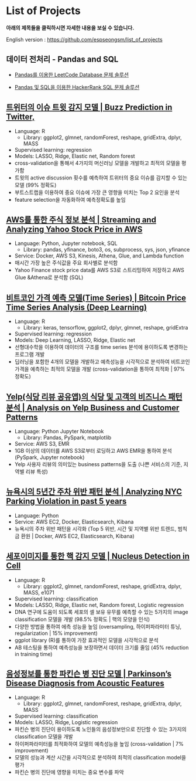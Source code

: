 # List of Projects

**아래의 제목들을 클릭하시면 자세한 내용을 보실 수 있습니다.** 

English version : https://github.com/espseongsm/list_of_projects

## 데이터 전처리 - Pandas and SQL

- [Pandas를 이용한 LeetCode Database 문제 솔루션](https://github.com/espseongsm/LeetCodeDatabaseQuestions/blob/master/SolutionsForLeetCodeDatabaseSolutions.ipynb)

- [Pandas 및 SQL을 이용한 HackerRank SQL 문제 솔루션](https://github.com/espseongsm/HackerRankSQLSolutions/blob/main/SolutionsForHackerRankSQL.ipynb)
## [트위터의 이슈 트윗 감지 모델 | Buzz Prediction in Twitter, ](https://github.com/espseongsm/Buzz_prediction_on_twitter)

- Language: R
  - Library: ggplot2, glmnet, randomForest, reshape, gridExtra, dplyr, MASS
- Supervised learning: regression
- Models: LASSO, Ridge, Elastic net, Random forest
- cross-validation을 통해서 4가지의 머신러닝 모델을 개발하고 최적의 모델을 평가함
- 트윗의 active discussion 횟수를 예측하여 트위터의 중요 이슈를 감지할 수 있는 모델 (99% 정확도)
- 부트스트랩을 이용하여 중요 이슈에 가장 큰 영향을 미치는 Top 2 요인을 분석
- feature selection을 자동화하여 예측정확도를 높임

## [AWS를 통한 주식 정보 분석 | Streaming and Analyzing Yahoo Stock Price in AWS](https://github.com/espseongsm/streaming_stock_prices_and_analyzing_in_AWS)

- Language: Python, Jupyter notebook, SQL
  - Library: pandas, yfinance, boto3, os, subprocess, sys, json, yfinance
- Service: Docker, AWS S3, Kinesis, Athena, Glue, and Lambda function
- 매시간 가장 높은 주식값을 주요 회사별로 분석함
- Yahoo Finance stock price data를 AWS S3로 스트리밍하여 저장하고 AWS Glue &Athena로 분석함 (SQL)

## [비트코인 가격 예측 모델(Time Series) | Bitcoin Price Time Series Analysis (Deep Learning)](https://github.com/espseongsm/Bitcoin_Time_Series_Deep_Learning)

- Language: R
  - Library: keras, tensorflow, ggplot2, dplyr, glmnet, reshape, gridExtra
- Supervised learning: regression
- Models: Deep Learning, LASSO, Ridge, Elastic net
- 선형대수학을 이용하여 데이터의 구조를 time series 분석에 용이하도록 변경하는 프로그램 개발
- 딥러닝을 포함한 4개의 모델을 개발하고 예측성능을 시각적으로 분석하여 비트코인 가격을 예측하는 최적의 모델을 개발 (cross-validation을 통하여 최적화 | 97% 정확도)
  
## [Yelp(식당 리뷰 공유앱)의 식당 및 고객의 비즈니스 패턴 분석 | Analysis on Yelp Business and Customer Patterns](https://github.com/espseongsm/Analysis_on_yelp_business_and_customer_patterns)

- Language: Python Jupyter Notebook
  - Library: Pandas, PySpark, matplotlib
- Service: AWS S3, EMR
- 1GB 이상의 데이터를 AWS S3로부터 로딩하고 AWS EMR을 통하여 분석 (PySpark, Jupyter notebook)
- Yelp 사용자 리뷰의 의미있는 business patterns을 도출 (나쁜 서비스의 기준, 지역별 리뷰 특성)

## [뉴욕시의 5년간 주차 위반 패턴 분석 | Analyzing NYC Parking Violation in past 5 years](https://github.com/espseongsm/STA9760_Big_Data_Project1)

- Language: Python
- Service: AWS EC2, Docker, Elasticsearch, Kibana
- 뉴욕시의 주차 위반 패턴을 시각화 (Top 5 위반, 시간 및 지역별 위반 트렌드, 범칙금 환원 | Docker, AWS EC2, Elasticsearch, Kibana)
  
## [세포이미지를 통한 핵 감지 모델 | Nucleus Detection in Cell](https://github.com/espseongsm/Nucleus_Detection_in_Cell) 

- Language: R
  - Library: ggplot2, glmnet, randomForest, reshape, gridExtra, dplyr, MASS, e1071
- Supervised learning: classification
- Models: LASSO, Ridge, Elastic net, Random forest, Logistic regression
- DNA 연구에 도움이 되도록 세포의 셀 보유 유무를 예측할 수 있는 5가지의 image classification 모델을 개발 (98.5% 정확도 | 핵의 모양을 인식) 
- 다양한 방법을 통하여 에측 성능을 높임 (oversampling, 하이퍼파라미터 튜닝, regularization | 15% improvement)
- ggplot library (R)를 통하여 가장 효과적인 모델을 시각적으로 분석
- AB 테스팅을 통하여 예측성능을 보장하면서 데이터 크기를 줄임 (45% reduction in training time)

## [음성정보를 통한 파킨슨 병 진단 모델 | Parkinson’s Disease Diagnosis from Acoustic Features](https://github.com/espseongsm/Parkinson_Disease_Diagnosis)

- Language: R
  - Library: ggplot2, glmnet, randomForest, reshape, gridExtra, dplyr, MASS
- Supervised learning: classification
- Models: LASSO, Ridge, Logistic regression
- 파킨슨 병의 진단이 용이하도록 노인들의 음성정보만으로 진단할 수 있는 3가지의 classification 모델을 개발
- 하이퍼파라미터를 최적화하여 모델의 예측성능을 높임 (cross-validation | 7% improvement)
- 모델의 성능과 계산 시간을 시각적으로 분석하여 최적의 classification model을 평가
- 파킨슨 병의 진단에 영향을 미치는 중요 변수를 파악